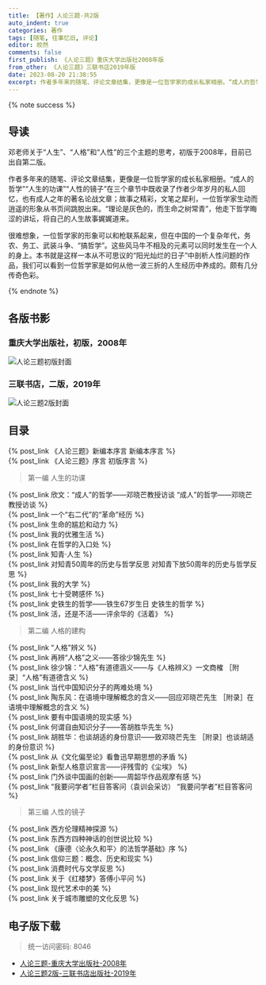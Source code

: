 ```yaml
---
title: 【著作】人论三题-共2版
auto_indent: true
categories: 著作
tags: [随笔, 往事忆旧, 评论]
editor: 皎然
comments: false
first_publish: 《人论三题》重庆大学出版社2008年版
from_other: 《人论三题》三联书店2019年版
date: 2023-08-20 21:38:55
excerpt: 作者多年来的随笔、评论文章结集，更像是一位哲学家的成长私家相册。“成人的哲学”“人生的功课”“人性的镜子”在三个章节中既收录了作者少年岁月的私人回忆，也有成人之年的著名论战文章；故事之精彩，文笔之犀利，一位哲学家生动而逍遥的形象从书页间跳脱出来。“理论是灰色的，而生命之树常青”，他走下哲学晦涩的讲坛，将自己的人生故事娓娓道来。
---
```

{% note success %}
## 导读
邓老师关于“人生”、“人格”和“人性”的三个主题的思考，初版于2008年，目前已出自第二版。

作者多年来的随笔、评论文章结集，更像是一位哲学家的成长私家相册。“成人的哲学”“人生的功课”“人性的镜子”在三个章节中既收录了作者少年岁月的私人回忆，也有成人之年的著名论战文章；故事之精彩，文笔之犀利，一位哲学家生动而逍遥的形象从书页间跳脱出来。“理论是灰色的，而生命之树常青”，他走下哲学晦涩的讲坛，将自己的人生故事娓娓道来。

很难想象，一位哲学家的形象可以和枪联系起来，但在中国的一个复杂年代，务农、务工、武装斗争、“搞哲学”。这些风马牛不相及的元素可以同时发生在一个人的身上。本书就是这样一本从不可思议的“阳光灿烂的日子”中剖析人性问题的作品，我们可以看到一位哲学家是如何从他一波三折的人生经历中养成的。颇有几分传奇色彩。

{% endnote %}
## 各版书影
### 重庆大学出版社，初版，2008年
![人论三题初版封面](/images/人论三题初版封面.png)
### 三联书店，二版，2019年
![人论三题2版封面](/images/人论三题2版封面.jpg)

## 目录
{% post_link 《人论三题》新编本序言 新编本序言 %}<br/>
{% post_link 《人论三题》序言 初版序言 %}<br/>

> 第一编 人生的功课

{% post_link 欣文：“成人”的哲学——邓晓芒教授访谈 “成人”的哲学——邓晓芒教授访谈 %}<br/>
{% post_link 一个“右二代”的“革命”经历 %}<br/>
{% post_link 生命的尴尬和动力 %}<br/>
{% post_link 我的优雅生活 %}<br/>
{% post_link 在哲学的入口处 %}<br/>
{% post_link 知青·人生 %}<br/>
{% post_link 对知青50周年的历史与哲学反思 对知青下放50周年的历史与哲学反思 %}<br/>
{% post_link 我的大学 %}<br/>
{% post_link 七十受聘感怀 %}<br/>
{% post_link 史铁生的哲学——铁生67岁生日 史铁生的哲学 %}<br/>
{% post_link 活，还是不活——评余华的《活着》 %}<br/>

> 第二编 人格的建构

{% post_link “人格”辨义 %}<br/>
{% post_link 再辨“人格”之义——答徐少锦先生 %}<br/>
{% post_link 徐少锦：“人格”有道德涵义——与《人格辨义》一文商榷 ［附录］“人格”有道德含义 %}<br/>
{% post_link 当代中国知识分子的两难处境 %}<br/>
{% post_link 陶东风：在语境中理解概念的含义——回应邓晓芒先生 ［附录］在语境中理解概念的含义 %}<br/>
{% post_link 要有中国语境的现实感 %}<br/>
{% post_link 何谓自由知识分子——答胡胜华先生 %}<br/>
{% post_link 胡胜华：也谈胡适的身份意识——致邓晓芒先生 ［附录］也谈胡适的身份意识 %}<br/>
{% post_link 从《文化偏至论》看鲁迅早期思想的矛盾 %}<br/>
{% post_link 新型人格意识宣言——评残雪的《尘埃》 %}<br/>
{% post_link 门外谈中国画的创新——周韶华作品观摩有感 %}<br/>
{% post_link “我要问学者”栏目答客问（袁训会采访） “我要问学者”栏目答客问 %}<br/>

> 第三编 人性的镜子

{% post_link 西方伦理精神探源 %}<br/>
{% post_link 东西方四种神话的创世说比较 %}<br/>
{% post_link 《康德〈论永久和平〉的法哲学基础》序 %}<br/>
{% post_link 信仰三题：概念、历史和现实 %}<br/>
{% post_link 消费时代与文学反思 %}<br/>
{% post_link 关于《红楼梦》答傅小平问 %}<br/>
{% post_link 现代艺术中的美 %}<br/>
{% post_link 关于城市雕塑的文化反思 %}<br/>

## 电子版下载
> 统一访问密码: 8046

- [人论三题-重庆大学出版社-2008年](https://url92.ctfile.com/f/21466692-922391514-8e981c?p=8046)
- [人论三题2版-三联书店出版社-2019年](https://url92.ctfile.com/f/21466692-922952490-9702cf?p=8046)
